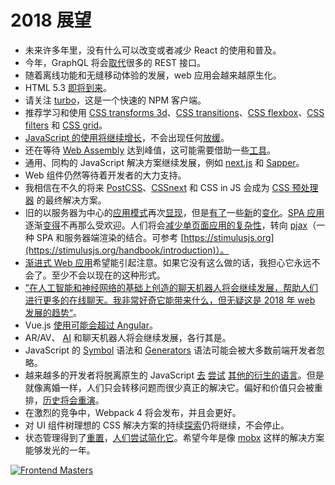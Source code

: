 # 2018 展望

* 未来许多年里，没有什么可以改变或者减少 React 的使用和普及。
* 今年，GraphQL 将会[取代](https://medium.freecodecamp.org/rest-apis-are-rest-in-peace-apis-long-live-graphql-d412e559d8e4)很多的 REST 接口。
* 随着离线功能和无缝移动体验的发展，web 应用会越来越原生化。
* HTML 5.3 [即将到来](https://www.w3.org/blog/2017/12/html-5-2-is-done-html-5-3-is-coming/)。
* 请关注 [turbo](https://medium.com/@ericsimons/introducing-turbo-5x-faster-than-yarn-npm-and-runs-natively-in-browser-cc2c39715403)，这是一个快速的 NPM 客户端。
* 推荐学习和使用 [CSS transforms 3d](https://caniuse.com/#feat=transforms3d)、[CSS transitions](https://caniuse.com/#search=transitions)、[CSS flexbox](https://caniuse.com/#search=flex)、[CSS filters](https://caniuse.com/#feat=css-filters) 和 [CSS grid](https://caniuse.com/#search=grid)。
* [JavaScript 的使用将继续增长](https://insights.stackoverflow.com/survey/2017#technology-programming-languages)，不会出现任何[放缓](https://insights.stackoverflow.com/survey/2017#technology-most-popular-languages-by-occupation)。
* 还在等待 [Web Assembly](http://webassembly.org/) 达到峰值，这可能需要借助一些[工具](https://webassembly.studio)。
* 通用、同构的 JavaScript 解决方案继续发展，例如 [next.js](https://github.com/zeit/next.js) 和 [Sapper](https://sapper.svelte.technology/)。
* Web 组件仍然等待着开发者的大力支持。
* 我相信在不久的将来 [PostCSS](https://github.com/postcss)、[CSSnext](http://cssnext.io/) 和 CSS in JS 会成为 [CSS 预处理器](https://css-tricks.com/future-front-end-web-development/#article-header-id-7) 的最终解决方案。
* 旧的以服务器为中心的[应用模式](https://unpoly.com)再次[显现](https://github.com/turbolinks/turbolinks)，但是[有了](https://goiabada.blog/can-you-build-a-single-page-application-without-a-front-end-framework-6799cee03750)一些[新](http://triskweline.de/unpoly-rugb/#/41)的[变化](https://github.com/stimulusjs/stimulus)。[SPA 应用](https://m.signalvnoise.com/stimulus-1-0-a-modest-javascript-framework-for-the-html-you-already-have-f04307009130)逐渐[变得](http://blog.bloomca.me/2018/02/04/spa-is-not-silver-bullet.html)不再那么受欢迎。人们将会[减少单页面应用的复杂性](https://m.signalvnoise.com/stimulus-1-0-a-modest-javascript-framework-for-the-html-you-already-have-f04307009130)，转向 [pjax](https://github.com/defunkt/jquery-pjax)（一种 SPA 和服务器端渲染的结合。可参考 [https://stimulusjs.org](https://stimulusjs.org/handbook/introduction)）。
* [渐进式 Web 应用](https://developers.google.com/web/progressive-web-apps/)希望能引起注意。如果它没有这么做的话，我担心它永远不会了。至少不会以现在的这种形式。
* [”在人工智能和神经网络的基础上创造的聊天机器人将会继续发展，帮助人们进行更多的在线聊天。我非常好奇它能带来什么，但无疑这是 2018 年 web 发展的趋势“](http://merehead.com/blog/web-development-trends-2018/)。
* Vue.js [使用可能会超过 Angular](http://www.npmtrends.com/@angular/core-vs-angular-vs-react-vs-vue)。
* AR/AV、 [AI](https://www.independent.co.uk/life-style/gadgets-and-tech/news/facebook-artificial-intelligence-ai-chatbot-new-language-research-openai-google-a7869706.html) 和聊天机器人将会继续发展，各行其是。
* JavaScript 的 [Symbol](https://developer.mozilla.org/en-US/docs/Web/JavaScript/Reference/Global_Objects/Symbol) 语法和 [Generators](https://developer.mozilla.org/en-US/docs/Web/JavaScript/Reference/Global_Objects/Generator) 语法可能会被大多数前端开发者忽略。
* 越来越多的开发者将脱离原生的 JavaScript [去](http://elm-lang.org/) [尝试](https://www.typescriptlang.org/index.html) [其他的衍生的语言](https://reasonml.github.io/)。但是就像离婚一样，人们只会转移问题而很少真正的解决它。偏好和价值只会被重排，[历史将会重演](http://coffeescript.org/)。
* 在激烈的竞争中，Webpack 4 将会发布，并且会更好。
* 对 UI 组件树理想的 CSS 解决方案的持续[探索](https://css-in-js-playground.com/?theme=light)仍将继续，不会停止。
* 状态管理得到了[重置](https://www.youtube.com/watch?v=kp-NOggyz54)，[人们尝试简化它](https://github.com/thejameskyle/unstated)。希望今年是像 [mobx](https://github.com/mobxjs/mobx) 这样的解决方案能够发光的一年。

[![Frontend Masters](https://frontendmasters.com/books/front-end-handbook/2018/images/FEM-2018-banner.png)](https://frontendmasters.com/)
